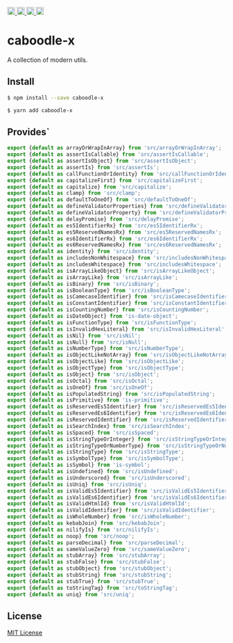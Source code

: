 <a href="https://travis-ci.org/Xotic750/caboodle-x"
   title="Travis status">
<img
   src="https://travis-ci.org/Xotic750/caboodle-x.svg?branch=master"
   alt="Travis status" height="18"/>
</a>
<a href="https://david-dm.org/Xotic750/caboodle-x"
   title="Dependency status">
<img src="https://david-dm.org/Xotic750/caboodle-x.svg"
   alt="Dependency status" height="18"/>
</a>
<a href="https://david-dm.org/Xotic750/caboodle-x#info=devDependencies"
   title="devDependency status">
<img src="https://david-dm.org/Xotic750/caboodle-x/dev-status.svg"
   alt="devDependency status" height="18"/>
</a>
<a href="https://badge.fury.io/js/caboodle-x" title="npm version">
<img src="https://badge.fury.io/js/caboodle-x.svg"
   alt="npm version" height="18"/>
</a>
<a name="module_regexp-escape-x"></a>

# caboodle-x

A collection of modern utils.

## Install

```bash
$ npm install --save caboodle-x
```

```bash
$ yarn add caboodle-x
```

## Provides`

```js
export {default as arrayOrWrapInArray} from 'src/arrayOrWrapInArray';
export {default as assertIsCallable} from 'src/assertIsCallable';
export {default as assertIsObject} from 'src/assertIsObject';
export {default as assertIs} from 'src/assertIs';
export {default as callFunctionOrIdentity} from 'src/callFunctionOrIdentity';
export {default as capitalizeFirst} from 'src/capitalizeFirst';
export {default as capitalize} from 'src/capitalize';
export {default as clamp} from 'src/clamp';
export {default as defaultToOneOf} from 'src/defaultToOneOf';
export {default as defineValidatorProperties} from 'src/defineValidatorProperties';
export {default as defineValidatorProperty} from 'src/defineValidatorProperty';
export {default as delayPromise} from 'src/delayPromise';
export {default as es5IdentifierRx} from 'src/es5IdentifierRx';
export {default as es5ReservedNamesRx} from 'src/es5ReservedNamesRx';
export {default as es6IdentifierRx} from 'src/es6IdentifierRx';
export {default as es6ReservedNamesRx} from 'src/es6ReservedNamesRx';
export {default as identity} from 'src/identity';
export {default as includesNonWhitespace} from 'src/includesNonWhitespace';
export {default as includesWhitespace} from 'src/includesWhitespace';
export {default as isArrayLikeObject} from 'src/isArrayLikeObject';
export {default as isArrayLike} from 'src/isArrayLike';
export {default as isBinary} from 'src/isBinary';
export {default as isBooleanType} from 'src/isBooleanType';
export {default as isCamecaseIdentifier} from 'src/isCamecaseIdentifier';
export {default as isConstantIdentifier} from 'src/isConstantIdentifier';
export {default as isCountingNumber} from 'src/isCountingNumber';
export {default as isDateObject} from 'is-date-object';
export {default as isFunctionType} from 'src/isFunctionType';
export {default as isInvalidHexLiteral} from 'src/isInvalidHexLiteral';
export {default as isNil} from 'src/isNil';
export {default as isNull} from 'src/isNull';
export {default as isNumberType} from 'src/isNumberType';
export {default as isObjectLikeNotArray} from 'src/isObjectLikeNotArray';
export {default as isObjectLike} from 'src/isObjectLike';
export {default as isObjectType} from 'src/isObjectType';
export {default as isObject} from 'src/isObject';
export {default as isOctal} from 'src/isOctal';
export {default as isOneOf} from 'src/isOneOf';
export {default as isPopulatedString} from 'src/isPopulatedString';
export {default as isPrimitive} from 'is-primitive';
export {default as isReservedEs5Identifier} from 'src/isReservedEs5Identifier';
export {default as isReservedEs6Identifier} from 'src/isReservedEs6Identifier';
export {default as isReservedIdentifier} from 'src/isReservedIdentifier';
export {default as isSearchIndex} from 'src/isSearchIndex';
export {default as isSpaced} from 'src/isSpaced';
export {default as isStringTypeOrInteger} from 'src/isStringTypeOrInteger';
export {default as isStringTypeOrNumberType} from 'src/isStringTypeOrNumberType';
export {default as isStringType} from 'src/isStringType';
export {default as isSymbolType} from 'src/isSymbolType';
export {default as isSymbol} from 'is-symbol';
export {default as isUndefined} from 'src/isUndefined';
export {default as isUnderscored} from 'src/isUnderscored';
export {default as isUniq} from 'src/isUniq';
export {default as isValidEs5Identifier} from 'src/isValidEs5Identifier';
export {default as isValidEs6Identifier} from 'src/isValidEs6Identifier';
export {default as isValidHtmlId} from 'src/isValidHtmlId';
export {default as isValidIdentifier} from 'src/isValidIdentifier';
export {default as isWholeNumber} from 'src/isWholeNumber';
export {default as kebabJoin} from 'src/kebabJoin';
export {default as nilifyIs} from 'src/nilifyIs';
export {default as noop} from 'src/noop';
export {default as parseDecimal} from 'src/parseDecimal';
export {default as sameValueZero} from 'src/sameValueZero';
export {default as stubArray} from 'src/stubArray';
export {default as stubFalse} from 'src/stubFalse';
export {default as stubObject} from 'src/stubObject';
export {default as stubString} from 'src/stubString';
export {default as stubTrue} from 'src/stubTrue';
export {default as toStringTag} from 'src/toStringTag';
export {default as uniq} from 'src/uniq';
```
  
## License

[MIT License](https://github.com/ndelvalle/caboodle-x/blob/master/LICENSE)
